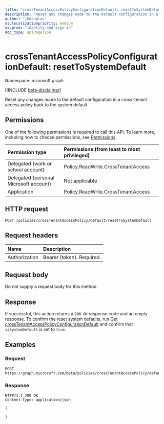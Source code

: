 ```yaml
---
title: "crossTenantAccessPolicyConfigurationDefault: resetToSystemDefault"
description: "Reset any changes made to the default configuration in a cross-tenant access policy back to the system default."
author: "jkdouglas"
ms.localizationpriority: medium
ms.prod: "identity-and-sign-in"
doc_type: apiPageType
---
```


# crossTenantAccessPolicyConfigurationDefault: resetToSystemDefault

Namespace: microsoft.graph

[!INCLUDE [beta-disclaimer](../../includes/beta-disclaimer.md)]

Reset any changes made to the default configuration in a cross-tenant access policy back to the system default.

## Permissions

One of the following permissions is required to call this API. To learn more, including how to choose permissions, see [Permissions](/graph/permissions-reference).

|Permission type|Permissions (from least to most privileged)|
|:---|:---|
|Delegated (work or school account)|Policy.ReadWrite.CrossTenantAccess|
|Delegated (personal Microsoft account)|Not applicable|
|Application|Policy.ReadWrite.CrossTenantAccess|

## HTTP request

<!-- {
  "blockType": "ignored"
}
-->

``` http
POST /policies/crossTenantAccessPolicy/default/resetToSystemDefault
```

## Request headers

|Name|Description|
|:---|:---|
|Authorization|Bearer {token}. Required.|

## Request body

Do not supply a request body for this method.

## Response

If successful, this action returns a `200 OK` response code and an empty response. To confirm the reset system defaults, run [Get crossTenantAccessPolicyConfigurationDefault](../api/crosstenantaccesspolicyconfigurationdefault-get.md) and confirm that `isSystemDefault` is set to `true`.

## Examples

### Request

<!-- {
  "blockType": "request",
  "name": "crosstenantaccesspolicyconfigurationdefault_resettosystemdefault"
}
-->

``` http
POST https://graph.microsoft.com/beta/policies/crossTenantAccessPolicy/default/resetToSystemDefault
```

### Response

<!-- {
  "blockType": "response",
  "truncated": true,
  "@odata.type": "microsoft.graph.crossTenantAccessPolicyConfigurationDefault"
}
-->

``` http
HTTP/1.1 200 OK
Content-Type: application/json

{

}
```
